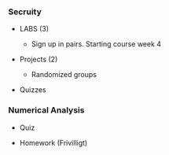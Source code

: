 ### Secruity
- LABS (3)
    - Sign up in pairs. Starting course week 4

- Projects (2)
    - Randomized groups

- Quizzes

### Numerical Analysis
- Quiz

- Homework (Frivilligt)